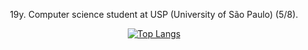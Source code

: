<div align="center">
  <p>19y. Computer science student at USP (University of São Paulo) (5/8).</p>

  [![Top Langs](https://github-readme-stats.vercel.app/api/top-langs/?username=gabrielaugz&layout=donut)](https://github.com/anuraghazra/github-readme-stats)
</div>
